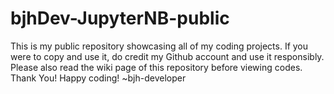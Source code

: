 # bjhDev-JupyterNB-public
This is my public repository showcasing all of my coding projects. If you were to copy and use it, do credit my Github account and use it responsibly. Please also read the wiki page of this repository before viewing codes. Thank You! Happy coding! ~bjh-developer
